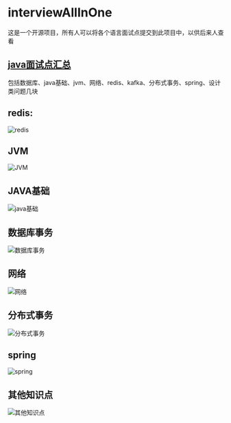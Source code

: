 # interviewAllInOne

这是一个开源项目，所有人可以将各个语言面试点提交到此项目中，以供后来人查看

## [java面试点汇总](https://github.com/shiker1996/interviewAllInOne/blob/main/java/java%E9%9D%A2%E8%AF%95%E7%82%B9%E6%A2%B3%E7%90%86.md)

包括数据库、java基础、jvm、网络、redis、kafka、分布式事务、spring、设计类问题几块

## redis:

![redis](https://github.com/shiker1996/interviewAllInOne/REDIS.png)

## JVM

![JVM](https://github.com/shiker1996/interviewAllInOne/JVM.png)

## JAVA基础

![java基础](https://github.com/shiker1996/interviewAllInOne/java%E5%9F%BA%E7%A1%80.png)

## 数据库事务

![数据库事务](https://github.com/shiker1996/interviewAllInOne/%E6%95%B0%E6%8D%AE%E5%BA%93.png)

## 网络

![网络](https://github.com/shiker1996/interviewAllInOne/%E7%BD%91%E7%BB%9C.png)

## 分布式事务

![分布式事务](https://github.com/shiker1996/interviewAllInOne/%E5%88%86%E5%B8%83%E5%BC%8F%E4%BA%8B%E5%8A%A1.png)

## spring

![spring](https://github.com/shiker1996/interviewAllInOne/spring-1662786529596.png)

## 其他知识点

![其他知识点](https://github.com/shiker1996/interviewAllInOne/%E5%85%B6%E4%BB%96%E7%9F%A5%E8%AF%86%E7%82%B9.png)
